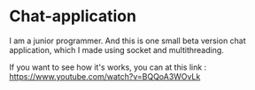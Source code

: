 # Chat-application
I am a junior programmer.
And this is one small beta version chat application,
which I made using socket and multithreading.

If you want to see how it's works, you can at this link : 
https://www.youtube.com/watch?v=BQQoA3WOvLk 
